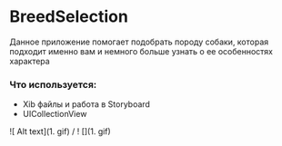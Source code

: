 # BreedSelection
Данное приложение помогает подобрать породу собаки, которая подходит именно вам и немного больше узнать о ее особенностях характера

### Что используется:
+  Xib файлы и работа в Storyboard
+  UICollectionView

![ Alt text](1. gif) / ! [](1. gif)
